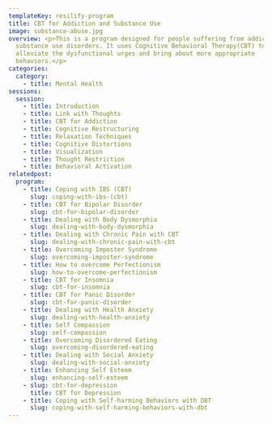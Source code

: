 ```yaml
---
templateKey: resilify-program
title: CBT for Addiction and Substance Use
image: substance-abuse.jpg
overview: <p>This is a program designed for people suffering from addiction and
  substance use disorders. It uses Cognitive Behavioral Therapy(CBT) to
  alleviate the dysfunctional urges and bring about more appropriate
  behaviors.</p>
categories:
  category:
    - title: Mental Health
sessions:
  session:
    - title: Introduction
    - title: Link with Thoughts
    - title: CBT for Addiction
    - title: Cognitive Restructuring
    - title: Relaxation Techniques
    - title: Cognitive Distortions
    - title: Visualization
    - title: Thought Restriction
    - title: Behavioral Activation
relatedpost:
  program:
    - title: Coping with IBS (CBT)
      slug: coping-with-ibs-(cbt)
    - title: CBT for Bipolar Disorder
      slug: cbt-for-bipolar-disorder
    - title: Dealing with Body Dysmorphia
      slug: dealing-with-body-dysmorphia
    - title: Dealing with Chronic Pain with CBT
      slug: dealing-with-chronic-pain-with-cbt
    - title: Overcoming Imposter Syndrome
      slug: overcoming-imposter-syndrome
    - title: How to overcome Perfectionism
      slug: how-to-overcome-perfectionism
    - title: CBT for Insomnia
      slug: cbt-for-insomnia
    - title: CBT for Panic Disorder
      slug: cbt-for-panic-disorder
    - title: Dealing with Health Anxiety
      slug: dealing-with-health-anxiety
    - title: Self Compassion
      slug: self-compassion
    - title: Overcoming Disordered Eating
      slug: overcoming-disordered-eating
    - title: Dealing with Social Anxiety
      slug: dealing-with-social-anxiety
    - title: Enhancing Self Esteem
      slug: enhancing-self-esteem
    - slug: cbt-for-depression
      title: CBT for Depression
    - title: Coping with Self-harming Behaviors with DBT
      slug: coping-with-self-harming-behaviors-with-dbt
---
```

